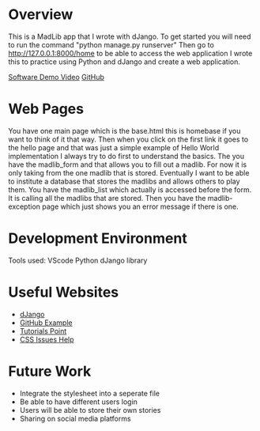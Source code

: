 # Overview
This is a MadLib app that I wrote with dJango.
To get started you will need to run the command "python manage.py runserver"
Then go to http://127.0.0.1:8000/home to be able to access the web application
I wrote this to practice using Python and dJango and create a web application.

[Software Demo Video](https://youtu.be/xwKD18bITu4)
[GitHub](https://github.com/HonorThe1nsane/dJangoMadLabWebApp.git)

# Web Pages

You have one main page which is the base.html this is homebase if you want to think of it that way. Then when  you click on the first link it goes to the hello page and that was just a
simple example of Hello World implementation I always try to do first to understand the basics. The you have the madlib_form and that allows you to fill out a madlib. For now it is only
taking from the one madlib that is stored. Eventually I want to be able to institute a database that stores the madlibs and allows others to play them. You have the madlib_list which actually is accessed before the form. It is calling all the madlibs that are stored. Then you have the madlib-exception page which just shows you an error message if there is one.

# Development Environment

Tools used:
VScode
Python
dJango library


# Useful Websites

* [dJango](https://docs.djangoproject.com/en/4.1/howto/static-files/)
* [GitHub Example](https://github.com/deviantintegral/gr8-designs-madlibs.git)
* [Tutorials Point](https://www.tutorialspoint.com/django/django_environment.html)
* [CSS Issues Help](https://stackoverflow.com/questions/35557129/css-not-loading-wrong-mime-type-django)

# Future Work

* Integrate the stylesheet into a seperate file
* Be able to have different users login
* Users will be able to store their own stories
* Sharing on social media platforms
